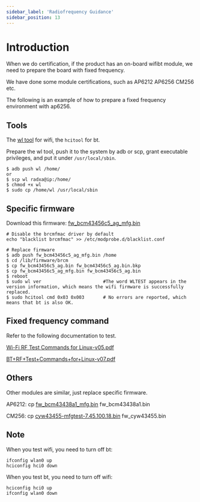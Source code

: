 ```yaml
---
sidebar_label: 'Radiofrequency Guidance'
sidebar_position: 13
---
```


# Introduction  

When we do certification, if the product has an on-board wifibt module, we need to prepare the board with fixed frequency.

We have done some module certifications, such as AP6212 AP6256 CM256 etc.

The following is an example of how to prepare a fixed frequency environment with ap6256.

## Tools

The [wl tool](https://dl.radxa.com/fix_freq_docs/wl) for wifi, the `hcitool` for bt.

Prepare the wl tool, push it to the system by adb or scp, grant executable privileges, and put it under `/usr/local/sbin`.

```
$ adb push wl /home/
or
$ scp wl radxa@ip:/home/
$ chmod +x wl
$ sudo cp /home/wl /usr/local/sbin
```

## Specific firmware 

Download this firmware: [fw_bcm43456c5_ag_mfg.bin](https://dl.radxa.com/fix_freq_docs/ap6256/fw_bcm43456c5_ag_mfg.bin)
```
# Disable the brcmfmac driver by default
echo "blacklist brcmfmac" >> /etc/modprobe.d/blacklist.conf

# Replace firmware
$ adb push fw_bcm43456c5_ag_mfg.bin /home
$ cd /lib/firmware/brcm
$ cp fw_bcm43456c5_ag.bin fw_bcm43456c5_ag.bin.bkp
$ cp fw_bcm43456c5_ag_mfg.bin fw_bcm43456c5_ag.bin
$ reboot
$ sudo wl ver                       #The word WLTEST appears in the version information, which means the wifi firmware is successfully replaced.
$ sudo hcitool cmd 0x03 0x003       # No errors are reported, which means that bt is also OK.
```

## Fixed frequency command

Refer to the following documentation to test.

[Wi-Fi RF Test Commands for Linux-v05.pdf](https://dl.radxa.com/fix_freq_docs/Wi-Fi+RF+Test+Commands+for+Linux_BCM4339-v05.pdf)

[BT+RF+Test+Commands+for+Linux-v07.pdf](https://dl.radxa.com/fix_freq_docs/BT+RF+Test+Commands+for+Linux-v07.pdf)

## Others

Other modules are similar, just replace specific firmware.

AP6212: cp [fw_bcm43438a1_mfg.bin](https://dl.radxa.com/fix_freq_docs/ap6212/fw_bcm43438a1_mfg.bin) fw_bcm43438a1.bin

CM256: cp [cyw43455-mfgtest-7.45.100.18.bin](https://dl.radxa.com/fix_freq_docs/cm256/cyw43455-mfgtest-7.45.100.18.bin) fw_cyw43455.bin

## Note

When you test wifi, you need to turn off bt:

```
ifconfig wlan0 up
hciconfig hci0 down
```

When you test bt, you need to turn off wifi:

```
hciconfig hci0 up
ifconfig wlan0 down
```
